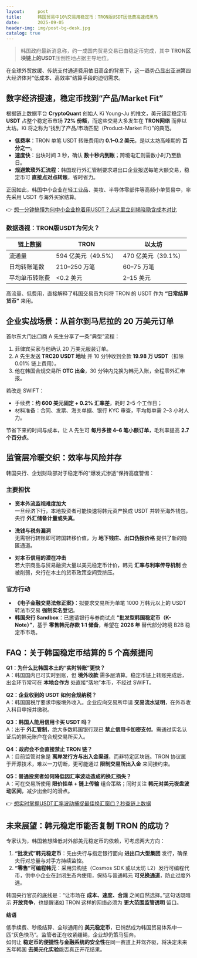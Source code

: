 ```yaml
---
layout:     post
title:      韩国贸易中10%交易用稳定币：TRON版USDT因低费高速成黑马
date:       2025-09-05
header-img: img/post-bg-desk.jpg
catalog: true
---
```


> 韩国政府最新消息称，约一成国内贸易交易已由稳定币完成，其中 **TRON区块链上的USDT**压倒性地占据主导地位。  

在全球外贸放缓、传统支付通道费用依旧高企的背景下，这一趋势凸显出亚洲第四大经济体对“低成本、高效率”结算手段的迫切需求。

## 数字经济提速，稳定币找到“产品/Market Fit”

根据链上数据平台 **CryptoQuant** 创始人 Ki Young-Ju 的推文，美元锚定稳定币 **USDT** 占整个稳定币市场 **72% 份额**，而这些交易大多发生在 **TRON网络** 而非以太坊。Ki 将之称为“找到了产品/市场匹配（Product-Market Fit）”的典范。

- **低费率**：TRON 单笔 USDT 转账费用约 **0.1–0.2 美元**，是以太坊高峰期的 **百分之一**。
- **速度快**：出块时间 3 秒，确认 **数十秒内到账**；跨境电汇则需数小时乃至数日。
- **规避繁琐外汇流程**：韩国现行外汇管制要求进出口企业报送每笔大额交易，稳定币可 **直接点对点转账**，省时省力。

正因如此，韩国中小企业在轻工业品、美妆、半导体零部件等高频小单贸易中，率先采用 USDT 与海外买家结算。

👉 [想一分钟搞懂为何中小企业抢着用USDT？点这里立刻揭晓隐含成本对比](https://okxdog.com/)

### 数据透视：TRON版USDT为何火？

| 链上数据| TRON        | 以太坊      |
| ------- | ----------- | ----------- |
| 流通量  | 594 亿美元（49.5%）| 470 亿美元（39.1%）|
| 日均转账笔数 | 210–250 万笔 | 60–75 万笔 |
| 平均单币转账费 | <0.2 美元   | 2–15 美元 |

高流量、低费用，直接解释了韩国交易员为何将 TRON 的 USDT 作为 **“日常结算货币”** 来用。

## 企业实战场景：从首尔到马尼拉的 20 万美元订单

首尔东大门出口商 A 先生分享了一条“典型”流程：

1. 菲律宾买家与他确认 20 万美元服装订单。  
2. A 先生发送 **TRC20 USDT 地址** 并 10 分钟收到全款 **19.98 万 USDT**（扣除 0.01% 链上费用）。  
3. 他在韩国合规交易所 **OTC 出金**，30 分钟内兑换为韩元入账，全程零外汇申报。

若改走 SWIFT：

- 手续费：**约 600 美元固定 + 0.2% 汇率差**，耗时 2–5 个工作日；  
- 材料准备：合同、发票、海关单据、银行 KYC 审查，平均每单需 2–3 小时人力。

节省下来的时间与成本，让 A 先生可 **每月多接 4–6 笔小额订单**，毛利率提高 **2.7 个百分点**。

## 监管层冷暖交织：效率与风险并存

韩国央行、企划财政部对于稳定币的“爆发式渗透”保持高度警惕：

### 主要担忧

- **资本外流监视难度加大**  
  一旦经济下行，本地投资者可能快速将韩元资产换成 USDT 并转至海外钱包，央行 **外汇储备计量或失真**。

- **洗钱与税务漏洞**  
  无需银行转账即可跨国转移价值，为 **地下钱庄、出口伪报价格** 提供了新的隐匿通道。

- **对本币信用的潜在冲击**  
  若大宗商品与贸易融资大量以美元稳定币计价，韩元 **汇率与利率传导机制** 会被削弱，央行在本土的货币政策空间受挤压。

### 官方行动

- **《电子金融交易法修正案》**：拟要求交易所为单笔 1000 万韩元以上的 USDT 转法币交易 **强制实名登记**。  
- **韩国央行 Sandbox**：已邀请银行与券商试点 **“批发型韩国稳定币（K-Note）”**，基于 **零售韩元存款 1:1 储备**，希望在 **2026 年** 替代部分跨境 B2B 稳定币市场。

## FAQ：关于韩国稳定币结算的 5 个高频提问

**Q1：为什么比韩国本土的“实时转账”更快？**  
A：韩国国内已可实时到账，但 **境外收款** 需多层清算。稳定币链上转账完成后，出金环节常可在 **本地合作方** 处直接“落地”本币，不经过 SWIFT。

**Q2：企业收到的 USDT 如何合规纳税？**  
A：韩国国税厅要求申报境外收入。企业应向交易所申请 **交易流水证明**，在外币收入科目申报并缴税。

**Q3：韩国人能用信用卡买 USDT 吗？**  
A：出于 **外汇管制**，绝大多数韩国银行现已 **禁止信用卡加密支付**。需通过实名认证后的韩元账户在合规交易所买入。

**Q4：政府会不会直接禁止 TRON 链？**  
A：目前监管对象是 **离岸发行方与出入金渠道**，而非特定区块链。TRON 协议属于开源技术，难以一刀切断，更可能通过 **限制交易所出入金** 来间接约束。

**Q5：普通投资者如何降低因汇率波动造成的换汇损失？**  
A：可在交易所使用 **限价挂单 + 链上传输** 组合策略；同时关注 **韩元对美元夜盘波动区间**，减少出金时的滑点。

👉 [想实时掌握USDT汇率波动捕捉最佳换汇窗口？秒查链上数据](https://okxdog.com/)

## 未来展望：韩元稳定币能否复制 TRON 的成功？

专家认为，韩国若想降低对外部美元稳定币的依赖，可考虑两大方向：

1. **“批发式”韩元稳定币**：先由央行与指定银行面向 **进出口大型集团** 发行，确保央行对总量与对手方持续监控。
2. **“零售”可编程韩元**：采用异构链（Cosmos SDK 或以太坊 L2）发行可编程代币，供中小企业在封闭生态内使用，保持与普通韩元 **可兑换通道**，防止过度外逃。

韩国央行官员的底线是：“让市场在 **成本、速度、合规** 之间自然选择。”这句话既暗示 **开放竞争**，也提醒诸如 TRON 这样的网络必须为 **更大范围监管透明** 留口。

**结语**

低手续费、秒级结算、全球通用的 **美元稳定币**，已悄然成为韩国贸易体系中一匹“灰色快马”。监管者正在收紧缰绳，企业却仍策马狂奔。  
如何让 **稳定币的便捷性与金融系统的安全性**在同一赛道上并驾齐驱，将决定未来五年韩国 **去美元化实验**能否真正开花结果。